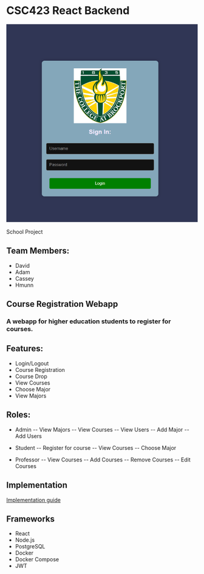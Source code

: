 # CSC423 React Backend

![alt text](image.png)

School Project

## Team Members:
- David
- Adam
- Cassey
- Hmunn

## Course Registration Webapp

### A webapp for higher education students to register for courses.

## Features:
- Login/Logout
- Course Registration
- Course Drop
- View Courses
- Choose Major
- View Majors


## Roles:
- Admin
-- View Majors
-- View Courses
-- View Users
-- Add Major
-- Add Users

- Student
-- Register for course
-- View Courses
-- Choose Major

- Professor
-- View Courses
-- Add Courses
-- Remove Courses
-- Edit Courses

## Implementation

[Implementation guide](CSC423_ReactBackend/server/README.md)

## Frameworks
- React
- Node.js
- PostgreSQL
- Docker
- Docker Compose
- JWT


